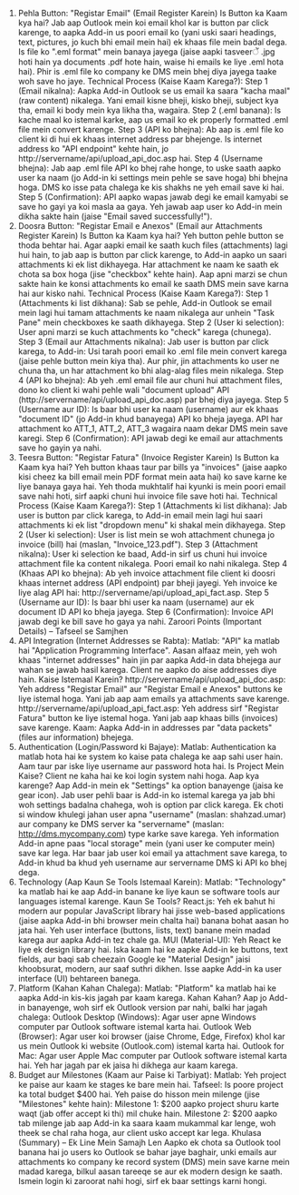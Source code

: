 1. Pehla Button: "Registar Email" (Email Register Karein)
Is Button ka Kaam kya hai?
Jab aap Outlook mein koi email khol kar is button par click karenge, to aapka Add-in us poori email ko (yani uski saari headings, text, pictures, jo kuch bhi email mein hai) ek khaas file mein badal dega. Is file ko ".eml format" mein banaya jayega (jaise aapki tasveerें .jpg hoti hain ya documents .pdf hote hain, waise hi emails ke liye .eml hota hai). Phir is .eml file ko company ke DMS mein bhej diya jayega taake woh save ho jaye.
Technical Process (Kaise Kaam Karega?):
Step 1 (Email nikalna): Aapka Add-in Outlook se us email ka saara "kacha maal" (raw content) nikalega. Yani email kisne bheji, kisko bheji, subject kya tha, email ki body mein kya likha tha, wagaira.
Step 2 (.eml banana): Is kache maal ko istemal karke, aap us email ko ek properly formatted .eml file mein convert karenge.
Step 3 (API ko bhejna): Ab aap is .eml file ko client ki di hui ek khaas internet address par bhejenge. Is internet address ko "API endpoint" kehte hain, jo http://servername/api/upload_api_doc.asp hai.
Step 4 (Username bhejna): Jab aap .eml file API ko bhej rahe honge, to uske saath aapko user ka naam (jo Add-in ki settings mein pehle se save hoga) bhi bhejna hoga. DMS ko isse pata chalega ke kis shakhs ne yeh email save ki hai.
Step 5 (Confirmation): API aapko wapas jawab degi ke email kamyabi se save ho gayi ya koi masla aa gaya. Yeh jawab aap user ko Add-in mein dikha sakte hain (jaise "Email saved successfully!").
2. Doosra Button: "Registar Email e Anexos" (Email aur Attachments Register Karein)
Is Button ka Kaam kya hai?
Yeh button pehle button se thoda behtar hai. Agar aapki email ke saath kuch files (attachments) lagi hui hain, to jab aap is button par click karenge, to Add-in aapko un saari attachments ki ek list dikhayega. Har attachment ke naam ke saath ek chota sa box hoga (jise "checkbox" kehte hain). Aap apni marzi se chun sakte hain ke konsi attachments ko email ke saath DMS mein save karna hai aur kisko nahi.
Technical Process (Kaise Kaam Karega?):
Step 1 (Attachments ki list dikhana): Sab se pehle, Add-in Outlook se email mein lagi hui tamam attachments ke naam nikalega aur unhein "Task Pane" mein checkboxes ke saath dikhayega.
Step 2 (User ki selection): User apni marzi se kuch attachments ko "check" karega (chunega).
Step 3 (Email aur Attachments nikalna): Jab user is button par click karega, to Add-in:
Usi tarah poori email ko .eml file mein convert karega (jaise pehle button mein kiya tha).
Aur phir, jin attachments ko user ne chuna tha, un har attachment ko bhi alag-alag files mein nikalega.
Step 4 (API ko bhejna): Ab yeh .eml email file aur chuni hui attachment files, dono ko client ki wahi pehle wali "document upload" API (http://servername/api/upload_api_doc.asp) par bhej diya jayega.
Step 5 (Username aur ID): Is baar bhi user ka naam (username) aur ek khaas "document ID" (jo Add-in khud banayega) API ko bheja jayega. API har attachment ko ATT_1, ATT_2, ATT_3 wagaira naam dekar DMS mein save karegi.
Step 6 (Confirmation): API jawab degi ke email aur attachments save ho gayin ya nahi.
3. Teesra Button: "Registar Fatura" (Invoice Register Karein)
Is Button ka Kaam kya hai?
Yeh button khaas taur par bills ya "invoices" (jaise aapko kisi cheez ka bill email mein PDF format mein aata hai) ko save karne ke liye banaya gaya hai. Yeh thoda mukhtalif hai kyunki is mein poori email save nahi hoti, sirf aapki chuni hui invoice file save hoti hai.
Technical Process (Kaise Kaam Karega?):
Step 1 (Attachments ki list dikhana): Jab user is button par click karega, to Add-in email mein lagi hui saari attachments ki ek list "dropdown menu" ki shakal mein dikhayega.
Step 2 (User ki selection): User is list mein se woh attachment chunega jo invoice (bill) hai (maslan, "Invoice_123.pdf").
Step 3 (Attachment nikalna): User ki selection ke baad, Add-in sirf us chuni hui invoice attachment file ka content nikalega. Poori email ko nahi nikalega.
Step 4 (Khaas API ko bhejna): Ab yeh invoice attachment file client ki doosri khaas internet address (API endpoint) par bheji jayegi. Yeh invoice ke liye alag API hai: http://servername/api/upload_api_fact.asp.
Step 5 (Username aur ID): Is baar bhi user ka naam (username) aur ek document ID API ko bheja jayega.
Step 6 (Confirmation): Invoice API jawab degi ke bill save ho gaya ya nahi.
Zaroori Points (Important Details) – Tafseel se Samjhen
1. API Integration (Internet Addresses se Rabta):
Matlab: "API" ka matlab hai "Application Programming Interface". Aasan alfaaz mein, yeh woh khaas "internet addresses" hain jin par aapka Add-in data bhejega aur wahan se jawab hasil karega. Client ne aapko do aise addresses diye hain.
Kaise Istemaal Karein?
http://servername/api/upload_api_doc.asp: Yeh address "Registar Email" aur "Registar Email e Anexos" buttons ke liye istemal hoga. Yani jab aap aam emails ya attachments save karenge.
http://servername/api/upload_api_fact.asp: Yeh address sirf "Registar Fatura" button ke liye istemal hoga. Yani jab aap khaas bills (invoices) save karenge.
Kaam: Aapka Add-in in addresses par "data packets" (files aur information) bhejega.
2. Authentication (Login/Password ki Bajaye):
Matlab: Authentication ka matlab hota hai ke system ko kaise pata chalega ke aap sahi user hain. Aam taur par iske liye username aur password hota hai.
Is Project Mein Kaise? Client ne kaha hai ke koi login system nahi hoga.
Aap kya karenge?
Aap Add-in mein ek "Settings" ka option banayenge (jaisa ke gear icon).
Jab user pehli baar is Add-in ko istemal karega ya jab bhi woh settings badalna chahega, woh is option par click karega.
Ek choti si window khulegi jahan user apna "username" (maslan: shahzad.umar) aur company ke DMS server ka "servername" (maslan: http://dms.mycompany.com) type karke save karega.
Yeh information Add-in apne paas "local storage" mein (yani user ke computer mein) save kar lega.
Har baar jab user koi email ya attachment save karega, to Add-in khud ba khud yeh username aur servername DMS ki API ko bhej dega.
3. Technology (Aap Kaun Se Tools Istemaal Karein):
Matlab: "Technology" ka matlab hai ke aap Add-in banane ke liye kaun se software tools aur languages istemal karenge.
Kaun Se Tools?
React.js: Yeh ek bahut hi modern aur popular JavaScript library hai jisse web-based applications (jaise aapka Add-in bhi browser mein chalta hai) banana bohat aasan ho jata hai. Yeh user interface (buttons, lists, text) banane mein madad karega aur aapka Add-in tez chale ga.
MUI (Material-UI): Yeh React ke liye ek design library hai. Iska kaam hai ke aapke Add-in ke buttons, text fields, aur baqi sab cheezain Google ke "Material Design" jaisi khoobsurat, modern, aur saaf suthri dikhen. Isse aapke Add-in ka user interface (UI) behtareen banega.
4. Platform (Kahan Kahan Chalega):
Matlab: "Platform" ka matlab hai ke aapka Add-in kis-kis jagah par kaam karega.
Kahan Kahan?
Aap jo Add-in banayenge, woh sirf ek Outlook version par nahi, balki har jagah chalega:
Outlook Desktop (Windows): Agar user apne Windows computer par Outlook software istemal karta hai.
Outlook Web (Browser): Agar user koi browser (jaise Chrome, Edge, Firefox) khol kar us mein Outlook ki website (Outlook.com) istemal karta hai.
Outlook for Mac: Agar user Apple Mac computer par Outlook software istemal karta hai.
Yeh har jagah par ek jaisa hi dikhega aur kaam karega.
5. Budget aur Milestones (Kaam aur Paise ki Tarbiyat):
Matlab: Yeh project ke paise aur kaam ke stages ke bare mein hai.
Tafseel:
Is poore project ka total budget $400 hai.
Yeh paise do hisson mein milenge (jise "Milestones" kehte hain):
Milestone 1: $200 aapko project shuru karte waqt (jab offer accept ki thi) mil chuke hain.
Milestone 2: $200 aapko tab milenge jab aap Add-in ka saara kaam mukammal kar lenge, woh theek se chal raha hoga, aur client usko accept kar lega.
Khulasa (Summary) – Ek Line Mein Samajh Len
Aapko ek chota sa Outlook tool banana hai jo users ko Outlook se bahar jaye baghair, unki emails aur attachments ko company ke record system (DMS) mein save karne mein madad karega, bilkul aasan tareeqe se aur ek modern design ke saath. Ismein login ki zaroorat nahi hogi, sirf ek baar settings karni hongi.